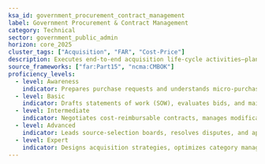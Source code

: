 ```yaml
---
ksa_id: government_procurement_contract_management
label: Government Procurement & Contract Management
category: Technical
sector: government_public_admin
horizon: core_2025
cluster_tags: ["Acquisition", "FAR", "Cost-Price"]
description: Executes end-to-end acquisition life-cycle activities—planning, solicitation, negotiation, administration, and closeout—ensuring best value, fairness, and compliance with the Federal Acquisition Regulation.
source_frameworks: ["far:Part15", "ncma:CMBOK"]
proficiency_levels:
  - level: Awareness
    indicator: Prepares purchase requests and understands micro-purchase thresholds.
  - level: Basic
    indicator: Drafts statements of work (SOW), evaluates bids, and maintains contract files.
  - level: Intermediate
    indicator: Negotiates cost-reimbursable contracts, manages modifications, and monitors contractor performance.
  - level: Advanced
    indicator: Leads source-selection boards, resolves disputes, and applies cost-price analytics.
  - level: Expert
    indicator: Designs acquisition strategies, optimizes category management, and mentors contracting officers.
---
```


